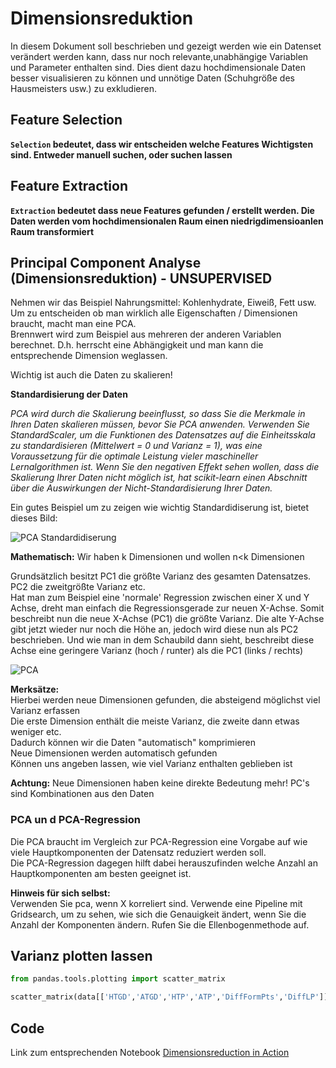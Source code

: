 # Dimensionsreduktion

In diesem Dokument soll beschrieben und gezeigt werden wie ein Datenset verändert werden kann, dass nur noch relevante,unabhängige Variablen und Parameter enthalten sind. Dies dient dazu hochdimensionale Daten besser visualisieren zu können und unnötige Daten (Schuhgröße des Hausmeisters usw.) zu exkludieren.

## Feature Selection

**`Selection` bedeutet, dass wir entscheiden welche Features Wichtigsten sind. Entweder manuell suchen, oder suchen lassen**

## Feature Extraction

**`Extraction` bedeutet dass neue Features gefunden / erstellt werden. Die Daten werden vom hochdimensionalen Raum einen niedrigdimensioanlen Raum transformiert**

## Principal Component Analyse (Dimensionsreduktion) - UNSUPERVISED

Nehmen wir das Beispiel Nahrungsmittel: Kohlenhydrate, Eiweiß, Fett usw.  
Um zu entscheiden ob man wirklich alle Eigenschaften / Dimensionen braucht, macht man eine PCA.  
Brennwert wird zum Beispiel aus mehreren der anderen Variablen berechnet. D.h. herrscht eine Abhängigkeit und man kann die entsprechende Dimension weglassen.

Wichtig ist auch die Daten zu skalieren!

**Standardisierung der Daten**

*PCA wird durch die Skalierung beeinflusst, so dass Sie die Merkmale in Ihren Daten skalieren müssen, bevor Sie PCA anwenden. Verwenden Sie StandardScaler, um die Funktionen des Datensatzes auf die Einheitsskala zu standardisieren (Mittelwert = 0 und Varianz = 1), was eine Voraussetzung für die optimale Leistung vieler maschineller Lernalgorithmen ist. Wenn Sie den negativen Effekt sehen wollen, dass die Skalierung Ihrer Daten nicht möglich ist, hat scikit-learn einen Abschnitt über die Auswirkungen der Nicht-Standardisierung Ihrer Daten.*

Ein gutes Beispiel um zu zeigen wie wichtig Standardidiserung ist, bietet dieses Bild:

![PCA Standardidiserung](/Users/maximilianstaebler/code/udemy/data-science/bilder/pca_stand.png)

**Mathematisch:** Wir haben k Dimensionen und wollen n<k Dimensionen

Grundsätzlich besitzt PC1 die größte Varianz des gesamten Datensatzes. PC2 die zweitgrößte Varianz etc.  
Hat man zum Beispiel eine 'normale' Regression zwischen einer X und Y Achse, dreht man einfach die Regressionsgerade zur neuen X-Achse.
Somit beschreibt nun die neue X-Achse (PC1) die größte Varianz. Die alte Y-Achse gibt jetzt wieder nur noch die Höhe an, jedoch wird diese nun als PC2 beschrieben. Und wie man in dem Schaubild dann sieht,  beschreibt diese Achse eine geringere Varianz (hoch / runter) als die PC1 (links / rechts)

![PCA](/Users/maximilianstaebler/code/udemy/data-science/bilder/pca.png)

**Merksätze:**  
Hierbei werden neue Dimensionen gefunden, die absteigend möglichst viel Varianz erfassen  
Die erste Dimension enthält die meiste Varianz, die zweite dann etwas weniger etc.  
Dadurch können wir die Daten "automatisch" komprimieren  
Neue Dimensionen werden automatisch gefunden  
Können uns angeben lassen, wie viel Varianz enthalten geblieben ist  

**Achtung:** Neue Dimensionen haben keine direkte Bedeutung mehr! PC's sind Kombinationen aus den Daten

### PCA un d PCA-Regression

Die PCA braucht im Vergleich zur PCA-Regression eine Vorgabe auf wie viele Hauptkomponenten der Datensatz reduziert werden soll.  
Die PCA-Regression dagegen hilft dabei herauszufinden welche Anzahl an Hauptkomponenten am besten geeignet ist.

**Hinweis für sich selbst:**  
Verwenden Sie pca, wenn X korreliert sind. Verwende eine Pipeline mit Gridsearch, um zu sehen, wie sich die Genauigkeit ändert, wenn Sie die Anzahl der Komponenten ändern. Rufen Sie die Ellenbogenmethode auf.

## Varianz plotten lassen

```python
from pandas.tools.plotting import scatter_matrix

scatter_matrix(data[['HTGD','ATGD','HTP','ATP','DiffFormPts','DiffLP']], figsize=(10,10))
```

## Code

Link zum entsprechenden Notebook [Dimensionsreduction in Action](Dim_Reduction.ipynb)